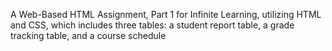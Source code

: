 A Web-Based HTML Assignment, Part 1 for Infinite Learning, utilizing HTML and CSS, which includes three tables: a student report table, a grade tracking table, and a course schedule

